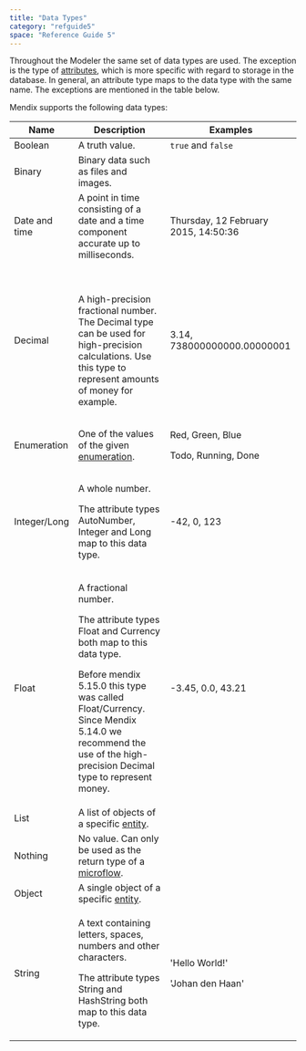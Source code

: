 ```yaml
---
title: "Data Types"
category: "refguide5"
space: "Reference Guide 5"
---
```



Throughout the Modeler the same set of data types are used. The exception is the type of [attributes](Attributes), which is more specific with regard to storage in the database. In general, an attribute type maps to the data type with the same name. The exceptions are mentioned in the table below.

Mendix supports the following data types:

<table><thead><tr><th class="confluenceTh">Name</th><th class="confluenceTh">Description</th><th colspan="1" class="confluenceTh">Examples</th></tr></thead><tbody><tr><td class="confluenceTd">Boolean</td><td class="confluenceTd">A truth value.</td><td colspan="1" class="confluenceTd"><code>true</code> and <code>false</code></td></tr><tr><td class="confluenceTd">Binary</td><td class="confluenceTd">Binary data such as files and images.</td><td colspan="1" class="confluenceTd">&nbsp;</td></tr><tr><td colspan="1" class="confluenceTd"><span>Date and time</span></td><td colspan="1" class="confluenceTd"><span>A&nbsp;point in time consisting of a date and a time component accurate up to milliseconds.</span></td><td colspan="1" class="confluenceTd">Thursday, 12 February 2015, 14:50:36</td></tr><tr><td class="confluenceTd">Decimal</td><td class="confluenceTd"><div class="aui-message hint shadowed information-macro"><p>&nbsp;</p></div><p>A high-precision fractional number. The Decimal type can be used for high-precision calculations. Use this type to represent amounts of money for example.</p></td><td colspan="1" class="confluenceTd">3.14, 738000000000.00000001</td></tr><tr><td colspan="1" class="confluenceTd">Enumeration</td><td colspan="1" class="confluenceTd"><span>One of the values of the given </span><a href="Enumerations">enumeration</a><span>.</span></td><td colspan="1" class="confluenceTd"><p>Red, Green, Blue</p><p>Todo, Running, Done</p></td></tr><tr><td class="confluenceTd">Integer/Long</td><td class="confluenceTd"><p>A whole number.</p><p>The attribute types AutoNumber, Integer and Long map to this data type.</p></td><td colspan="1" class="confluenceTd">-42, 0, 123</td></tr><tr><td class="confluenceTd">Float</td><td class="confluenceTd"><p>A fractional number.</p><p><span>The attribute types Float and Currency both map to this data type.</span></p><div class="aui-message warning shadowed information-macro"><p><span>Before mendix 5.15.0 this type was called Float/Currency. Since Mendix 5.14.0 we recommend the use of the high-precision Decimal type to<span> represent money</span>.</span></p></div></td><td colspan="1" class="confluenceTd">-3.45, 0.0, 43.21</td></tr><tr><td colspan="1" class="confluenceTd">List</td><td colspan="1" class="confluenceTd">A list of objects of a specific <a href="Entities">entity</a>.</td><td colspan="1" class="confluenceTd">&nbsp;</td></tr><tr><td colspan="1" class="confluenceTd">Nothing</td><td colspan="1" class="confluenceTd">No value. Can only be used as the return type of a <a href="Microflows">microflow</a>.</td><td colspan="1" class="confluenceTd">&nbsp;</td></tr><tr><td colspan="1" class="confluenceTd">Object</td><td colspan="1" class="confluenceTd">A single object of a specific<span>&nbsp;</span><a href="Entities">entity</a><span>.</span></td><td colspan="1" class="confluenceTd">&nbsp;</td></tr><tr><td class="confluenceTd">String</td><td class="confluenceTd"><p>A text containing letters, spaces, numbers and other characters.</p><p>The attribute types String and HashString both map to this data type.</p></td><td colspan="1" class="confluenceTd"><p>'Hello World!'</p><p>'Johan den Haan'</p></td></tr></tbody></table>